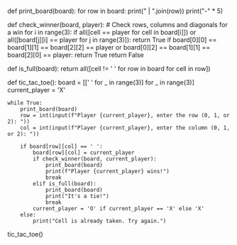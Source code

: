def print_board(board):
    for row in board:
        print(" | ".join(row))
        print("-" * 5)

def check_winner(board, player):
    # Check rows, columns and diagonals for a win
    for i in range(3):
        if all([cell == player for cell in board[i]]) or all([board[j][i] == player for j in range(3)]):
            return True
    if board[0][0] == board[1][1] == board[2][2] == player or board[0][2] == board[1][1] == board[2][0] == player:
        return True
    return False

def is_full(board):
    return all([cell != ' ' for row in board for cell in row])

def tic_tac_toe():
    board = [[' ' for _ in range(3)] for _ in range(3)]
    current_player = 'X'
    
    while True:
        print_board(board)
        row = int(input(f"Player {current_player}, enter the row (0, 1, or 2): "))
        col = int(input(f"Player {current_player}, enter the column (0, 1, or 2): "))
        
        if board[row][col] == ' ':
            board[row][col] = current_player
            if check_winner(board, current_player):
                print_board(board)
                print(f"Player {current_player} wins!")
                break
            elif is_full(board):
                print_board(board)
                print("It's a tie!")
                break
            current_player = 'O' if current_player == 'X' else 'X'
        else:
            print("Cell is already taken. Try again.")

tic_tac_toe()


    
